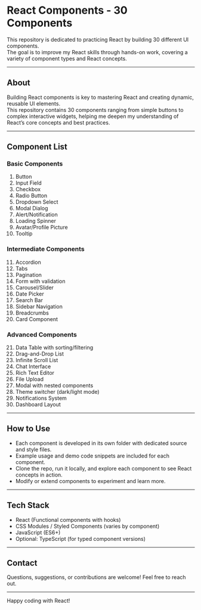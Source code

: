 # React Components - 30 Components

This repository is dedicated to practicing React by building 30 different UI components.  
The goal is to improve my React skills through hands-on work, covering a variety of component types and React concepts.

---

## About

Building React components is key to mastering React and creating dynamic, reusable UI elements.  
This repository contains 30 components ranging from simple buttons to complex interactive widgets, helping me deepen my understanding of React’s core concepts and best practices.

---

## Component List

### Basic Components

1. Button  
2. Input Field  
3. Checkbox  
4. Radio Button  
5. Dropdown Select  
6. Modal Dialog  
7. Alert/Notification  
8. Loading Spinner  
9. Avatar/Profile Picture  
10. Tooltip  

### Intermediate Components

11. Accordion  
12. Tabs  
13. Pagination  
14. Form with validation  
15. Carousel/Slider  
16. Date Picker  
17. Search Bar  
18. Sidebar Navigation  
19. Breadcrumbs  
20. Card Component  

### Advanced Components

21. Data Table with sorting/filtering  
22. Drag-and-Drop List  
23. Infinite Scroll List  
24. Chat Interface  
25. Rich Text Editor  
26. File Upload  
27. Modal with nested components  
28. Theme switcher (dark/light mode)  
29. Notifications System  
30. Dashboard Layout  

---

## How to Use

- Each component is developed in its own folder with dedicated source and style files.  
- Example usage and demo code snippets are included for each component.  
- Clone the repo, run it locally, and explore each component to see React concepts in action.  
- Modify or extend components to experiment and learn more.

---

## Tech Stack

- React (Functional components with hooks)  
- CSS Modules / Styled Components (varies by component)  
- JavaScript (ES6+)  
- Optional: TypeScript (for typed component versions)

---

## Contact

Questions, suggestions, or contributions are welcome! Feel free to reach out.

---

Happy coding with React!
